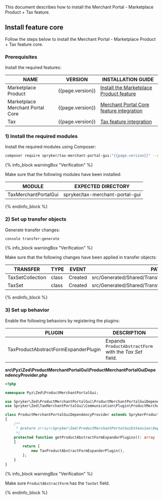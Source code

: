 
This document describes how to install the Merchant Portal - Marketplace Product + Tax feature.

## Install feature core

Follow the steps below to install the Merchant Portal - Marketplace Product + Tax feature core.

### Prerequisites

Install the required features:

| NAME | VERSION | INSTALLATION GUIDE |
|-|-|-|
| Marketplace Product | {{page.version}} | [Install the Marketplace Product feature](/docs/pbc/all/product-information-management/{{page.version}}/marketplace/install-and-upgrade/install-features/install-the-marketplace-product-feature.html) |
| Marketplace Merchant Portal Core | {{page.version}}  | [Merchant Portal Core feature integration](/docs/pbc/all/merchant-management/{{page.version}}/marketplace/install-and-upgrade/install-features/install-the-marketplace-merchant-portal-core-feature.html) |
| Tax | {{page.version}} | [Tax feature integration](https://github.com/spryker-feature/tax)

### 1) Install the required modules

Install the required modules using Composer:

```bash
composer require spryker/tax-merchant-portal-gui:"{{page.version}}" --update-with-dependencies
```

{% info_block warningBox "Verification" %}

Make sure that the following modules have been installed:

| MODULE | EXPECTED DIRECTORY |
|-|-|
| TaxMerchantPortalGui | spryker/tax-merchant-portal-gui |

{% endinfo_block %}

### 2) Set up transfer objects

Generate transfer changes:

```bash
console transfer:generate
```

{% info_block warningBox "Verification" %}

Make sure that the following changes have been applied in transfer objects:

| TRANSFER  | TYPE  | EVENT | PATH  |
|-|-|-|-|
| TaxSetCollection | class | Created | src/Generated/Shared/Transfer/TaxSetCollectionTransfer |
| TaxSet | class | Created | src/Generated/Shared/Transfer/TaxSetTransfer |

{% endinfo_block %}

### 3) Set up behavior

Enable the following behaviors by registering the plugins:

| PLUGIN | DESCRIPTION | PREREQUISITES | NAMESPACE |
|-|-|-|-|
| TaxProductAbstractFormExpanderPlugin | Expands `ProductAbstractForm` with the *Tax Set* field. |  | Spryker\Zed\TaxMerchantPortalGui\Communication\Plugin\ProductMerchantPortalGui |

**src\Pyz\Zed\ProductMerchantPortalGui\ProductMerchantPortalGuiDependencyProvider.php**

```php
<?php

namespace Pyz\Zed\ProductMerchantPortalGui;

use Spryker\Zed\ProductMerchantPortalGui\ProductMerchantPortalGuiDependencyProvider as SprykerProductMerchantPortalGuiDependencyProvider;
use Spryker\Zed\TaxMerchantPortalGui\Communication\Plugin\ProductMerchantPortalGui\TaxProductAbstractFormExpanderPlugin;

class ProductMerchantPortalGuiDependencyProvider extends SprykerProductMerchantPortalGuiDependencyProvider
{
    /**
     * @return array<\Spryker\Zed\ProductMerchantPortalGuiExtension\Dependency\Plugin\ProductAbstractFormExpanderPluginInterface>
     */
    protected function getProductAbstractFormExpanderPlugins(): array
    {
        return [
            new TaxProductAbstractFormExpanderPlugin(),
        ];
    }
}
```

{% info_block warningBox "Verification" %}

Make sure `ProductAbstractForm` has the `TaxSet` field.

{% endinfo_block %}
